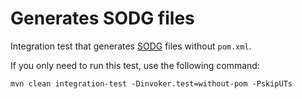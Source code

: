 # Generates SODG files

Integration test that
generates [SODG](https://github.com/objectionary/sodg-maven-plugin) files without `pom.xml`.

If you only need to run this test, use the following command:

```shell
mvn clean integration-test -Dinvoker.test=without-pom -PskipUTs
```
